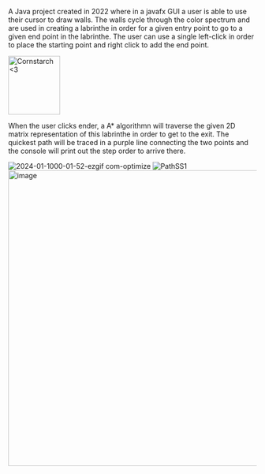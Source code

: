   A Java project created in 2022 where in a javafx GUI a user is able to use their cursor to draw walls. The walls cycle through the color spectrum and are used in creating a labrinthe in order for a given entry point to go to a given end point in the labrinthe. The user can use a single left-click in order to place the starting point and right click to add the end point. 

<img src="https://github.com/Kingerthanu/Java_Astar_PathfindingFreeDraw/assets/76754592/702d84e4-cacc-4a42-939d-4c26bd716ff5" alt="Cornstarch <3" width="105" height="119">

  When the user clicks ender, a A* algorithmn will traverse the given 2D matrix representation of this labrinthe in order to get to the exit. The quickest path will be traced in a purple line connecting the two points and the console will print out the step order to arrive there.

![2024-01-1000-01-52-ezgif com-optimize](https://github.com/Kingerthanu/java_A-_PathfindingFreeDraw/assets/76754592/5325dbe4-5efc-4c77-87f2-71d30aa32d31)
![PathSS1](https://github.com/Kingerthanu/java_A-_PathfindingFreeDraw/assets/76754592/086c503c-230d-4767-9a4a-ea74700e8fa1)
<img width="600" alt="image" src="https://github.com/Kingerthanu/java_A-_PathfindingFreeDraw/assets/76754592/503840ca-6656-4df9-84f1-01342cc31e99">
